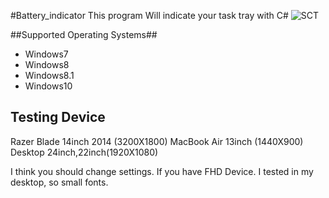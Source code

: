 #Battery_indicator
This program Will indicate your task tray with C#
![SCT](http://i.imgur.com/WVB3hZT.png)


##Supported Operating Systems##
- Windows7
- Windows8
- Windows8.1
- Windows10

## Testing Device ##
Razer Blade 14inch 2014 (3200X1800)
MacBook Air 13inch (1440X900)
Desktop 24inch,22inch(1920X1080)

I think you should change settings. If you have FHD Device.
I tested in my desktop, so small fonts.
